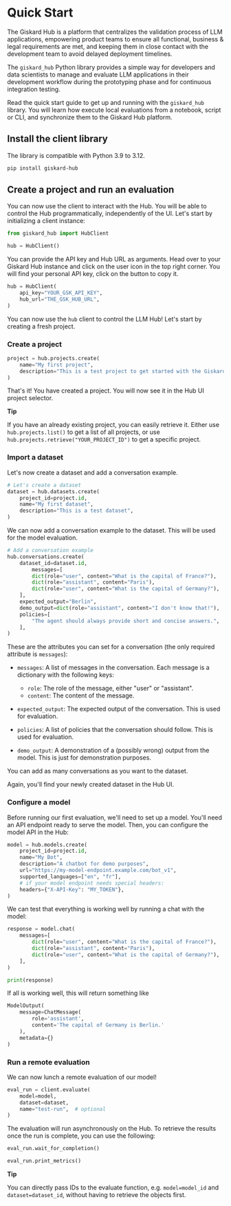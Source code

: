 # Quick Start

The Giskard Hub is a platform that centralizes the validation process of LLM
applications, empowering product teams to ensure all functional, business &
legal requirements are met, and keeping them in close contact with the
development team to avoid delayed deployment timelines.

The ``giskard_hub`` Python library provides a simple way for developers and data
scientists to manage and evaluate LLM applications in their development workflow
during the prototyping phase and for continuous integration testing.

Read the quick start guide to get up and running with the `giskard_hub` library.
You will learn how execute local evaluations from a notebook, script or CLI, and
synchronize them to the Giskard Hub platform.

## Install the client library

The library is compatible with Python 3.9 to 3.12.

``` bash
pip install giskard-hub
```

## Create a project and run an evaluation

You can now use the client to interact with the Hub. You will be able to
control the Hub programmatically, independently of the UI. Let's start
by initializing a client instance:

``` python
from giskard_hub import HubClient

hub = HubClient()
```

You can provide the API key and Hub URL as arguments. Head over to your Giskard Hub instance and click on the user 
icon in the top right corner. You will find your personal API key, click on the
button to copy it.

``` python
hub = HubClient(
    api_key="YOUR_GSK_API_KEY",
    hub_url="THE_GSK_HUB_URL",
)
```

You can now use the `hub` client to control the LLM Hub! Let's start by
creating a fresh project.

### Create a project

``` python
project = hub.projects.create(
    name="My first project",
    description="This is a test project to get started with the Giskard Hub client library",
)
```

That's it! You have created a project. You will now see it in the Hub UI
project selector.

**Tip**

If you have an already existing project, you can easily retrieve it.
Either use `hub.projects.list()` to get a list of all projects, or use
`hub.projects.retrieve("YOUR_PROJECT_ID")` to get a specific project.


### Import a dataset

Let's now create a dataset and add a conversation example.

``` python
# Let's create a dataset
dataset = hub.datasets.create(
    project_id=project.id,
    name="My first dataset",
    description="This is a test dataset",
)
```

We can now add a conversation example to the dataset. This will be used
for the model evaluation.

``` python
# Add a conversation example
hub.conversations.create(
    dataset_id=dataset.id,
        messages=[
        dict(role="user", content="What is the capital of France?"),
        dict(role="assistant", content="Paris"),
        dict(role="user", content="What is the capital of Germany?"),
    ],
    expected_output="Berlin",
    demo_output=dict(role="assistant", content="I don't know that!"),
    policies=[
        "The agent should always provide short and concise answers.",
    ],
)
```

These are the attributes you can set for a conversation (the only
required attribute is `messages`):

-   `messages`: A list of messages in the conversation. Each message is a dictionary with the following keys:  
    -   `role`: The role of the message, either "user" or "assistant".
    -   `content`: The content of the message.

-   `expected_output`: The expected output of the conversation. This is
    used for evaluation.

-   `policies`: A list of policies that the conversation should follow.
    This is used for evaluation.

-   `demo_output`: A demonstration of a (possibly wrong) output from the
    model. This is just for demonstration purposes.

You can add as many conversations as you want to the dataset.

Again, you'll find your newly created dataset in the Hub UI.

### Configure a model

Before running our first evaluation, we'll need to set up a model.
You'll need an API endpoint ready to serve the model. Then, you can
configure the model API in the Hub:

``` python
model = hub.models.create(
    project_id=project.id,
    name="My Bot",
    description="A chatbot for demo purposes",
    url="https://my-model-endpoint.example.com/bot_v1",
    supported_languages=["en", "fr"],
    # if your model endpoint needs special headers:
    headers={"X-API-Key": "MY_TOKEN"},
)
```

We can test that everything is working well by running a chat with the
model:

``` python
response = model.chat(
    messages=[
        dict(role="user", content="What is the capital of France?"),
        dict(role="assistant", content="Paris"),
        dict(role="user", content="What is the capital of Germany?"),
    ],
)

print(response)
```

If all is working well, this will return something like

``` python
ModelOutput(
    message=ChatMessage(
        role='assistant',
        content='The capital of Germany is Berlin.'
    ),
    metadata={}
)
```

### Run a remote evaluation

We can now lunch a remote evaluation of our model!

``` python
eval_run = client.evaluate(
    model=model,
    dataset=dataset,
    name="test-run",  # optional
)
```

The evaluation will run asynchronously on the Hub. To retrieve the
results once the run is complete, you can use the following:

``` python
eval_run.wait_for_completion()

eval_run.print_metrics()
```


**Tip**

You can directly pass IDs to the evaluate function, e.g.
`model=model_id` and `dataset=dataset_id`, without having to retrieve
the objects first.

